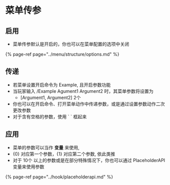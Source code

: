 # 菜单传参

## 启用

* 菜单传参默认是开启的，你也可以在菜单配置的选项中关闭

{% page-ref page="../menu/structure/options.md" %}

## 传递

* 若菜单设置开启命令为 Example, 且开启参数功能
* 当玩家输入 /Example Agument1 Argument2 时，其菜单参数将设置为
  * \[Argument1, Argument2\] 2个
* 你也可以在开启命令、打开菜单动作中传递参数，或是通过设置参数动作二次更改参数
* 对于含有空格的参数，使用 \` \` 框起来

## 应用

* 菜单的参数可以当作 **变量** 来使用,
* {0} 对应第一个参数，{1} 对应第二个参数, 依此类推
* 对于 10个 以上的参数或是在部分特殊情况下，你也可以通过 PlaceholderAPI 变量来使用参数

{% page-ref page="../hook/placeholderapi.md" %}

